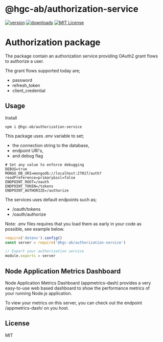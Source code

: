 # @hgc-ab/authorization-service

[![version](https://img.shields.io/npm/v/@hgc-ab/authorization-service.svg?style=flat-square)](http://npm.im/@hgc-ab/authorization-service)
[![downloads](https://img.shields.io/npm/dm/@hgc-ab/authorization-service.svg?style=flat-square)](http://npm-stat.com/charts.html?package=@hgc-ab/authorization-service&from=2020-01-07)
[![MIT License](https://img.shields.io/npm/l/@hgc-ab/authorization-service.svg?style=flat-square)](http://opensource.org/licenses/MIT)

# Authorization package 
The package contain an authorization service providing OAuth2 grant flows to authorize a user.

The grant flows supported today are;
- password
- refresh_token
- client_credential

## Usage

Install

```shell script
npm i @hgc-ab/authorization-service
```

This package uses .env variable to set;
- the connection string to the database,
- endpoint URI's,
- and debug flag


```shell script
# Set any value to enforce debugging
DEBUG=true
MONGO_DB_URI=mongodb://localhost:27017/auth?readPreference=primary&ssl=false
ENDPOINT_ROOT=/oauth
ENDPOINT_TOKEN=/tokens
ENDPOINT_AUTHORIZE=/authorize
```

The services uses default endpoints such as;
- /oauth/tokens
- /oauth/authorize

Note: .env files requires that you load them as early in your code as possible, see example below.

```javascript
require('dotenv').config()
const server = require('@hgc-ab/authorization-service')

// Export your authorization service
module.exports = server

```

## Node Application Metrics Dashboard
Node Application Metrics Dashboard (appmetrics-dash) provides a very easy-to-use web based dashboard to show the 
performance metrics of your running Node.js application.

To view your metrics on this server, you can check out the endpoint /appmetrics-dash/ on you host.


## License
MIT
